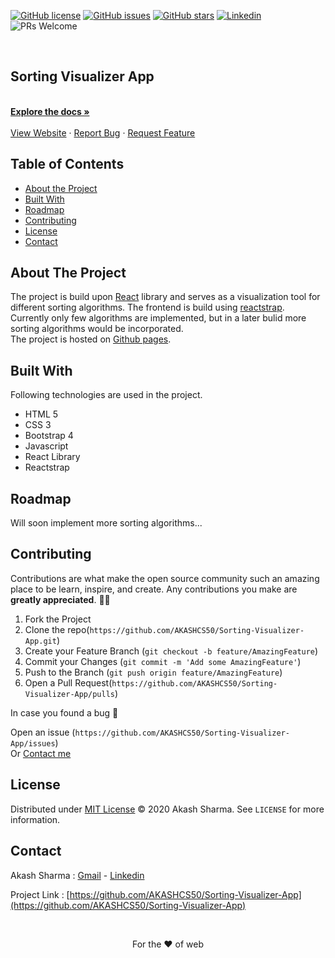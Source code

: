[![GitHub license](https://img.shields.io/github/license/AKASHCS50/Sorting-Visualizer-App)](https://github.com/AKASHCS50/Sorting-Visualizer-App/blob/master/LICENSE)
[![GitHub issues](https://img.shields.io/github/issues/AKASHCS50/Sorting-Visualizer-App)](https://github.com/AKASHCS50/Sorting-Visualizer-App/issues)
[![GitHub stars](https://img.shields.io/github/stars/AKASHCS50/Sorting-Visualizer-App)](https://github.com/AKASHCS50/Sorting-Visualizer-App/stargazers)
[![Linkedin](https://img.shields.io/badge/opensource-linkedin-blue.svg?style=flat-square)](https://www.linkedin.com/in/akash-sharma-1a5433178/)
![PRs Welcome](https://img.shields.io/badge/PRs-welcome-brightgreen.svg?style=flat-square)


<!-- PROJECT LOGO -->
<br />


## Sorting Visualizer App
<p>
    <br />
    <a href="https://github.com/AKASHCS50/Sorting-Visualizer-App/blob/master/README.md"><strong>Explore the docs »</strong></a>
    <br />
    <br />
    <a href="https://akashcs50.github.io/Sorting-Visualizer-App/index.html">View Website</a>
    ·
    <a href="https://github.com/AKASHCS50/Sorting-Visualizer-App/issues">Report Bug</a>
    ·
    <a href="https://github.com/AKASHCS50/Sorting-Visualizer-App/issues">Request Feature</a>
  </p>
</p>



<!-- TABLE OF CONTENTS -->
## Table of Contents

* [About the Project](#about-the-project)
* [Built With](#built-with)
* [Roadmap](#roadmap)
* [Contributing](#contributing)
* [License](#license)
* [Contact](#contact)



<!-- ABOUT THE PROJECT -->
## About The Project
The project is build upon [React](https://reactjs.org/) library and serves as a visualization tool for different sorting
algorithms. The frontend is build using [reactstrap](https://reactstrap.github.io/). Currently only few algorithms are implemented, but
in a later bulid more sorting algorithms would be incorporated.
<br/>
The project is hosted on [Github pages](https://akashcs50.github.io/Sorting-Visualizer-App/index.html).



## Built With
Following technologies are used in the project.
* HTML 5
* CSS 3
* Bootstrap 4
* Javascript
* React Library
* Reactstrap

<!-- ROADMAP -->
## Roadmap

Will soon implement more sorting algorithms...


<!-- CONTRIBUTING -->
## Contributing

Contributions are what make the open source community such an amazing place to be learn, inspire, and create. Any contributions you make are **greatly appreciated**. 🙌🙌

1. Fork the Project
2. Clone the repo(`https://github.com/AKASHCS50/Sorting-Visualizer-App.git`)
3. Create your Feature Branch (`git checkout -b feature/AmazingFeature`)
4. Commit your Changes (`git commit -m 'Add some AmazingFeature'`)
5. Push to the Branch (`git push origin feature/AmazingFeature`)
6. Open a Pull Request(`https://github.com/AKASHCS50/Sorting-Visualizer-App/pulls`)

In case you found a bug 🐛

Open an issue (`https://github.com/AKASHCS50/Sorting-Visualizer-App/issues`)<br/>
Or
 [Contact me](#contact)

<!-- LICENSE -->
## License

Distributed under [MIT License](https://github.com/AKASHCS50/Sorting-Visualizer-App/blob/master/LICENSE) © 2020 Akash Sharma. See `LICENSE` for more information.



<!-- CONTACT -->
## Contact

Akash Sharma :  [Gmail](mailto:akcount121@gmail.com) -   [Linkedin](https://www.linkedin.com/in/akash-sharma-1a5433178/)


Project Link : [https://github.com/AKASHCS50/Sorting-Visualizer-App](https://github.com/AKASHCS50/Sorting-Visualizer-App)

<br/>
<p align="center">
For the ❤ of web
 </p>





